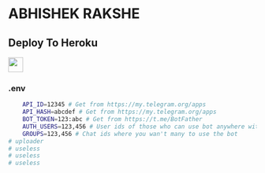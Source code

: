 # ABHISHEK RAKSHE

## Deploy To Heroku

<a href="https://heroku.com/deploy?template=https://github.com/GudduAR/STONER-1?tab=readme-ov-file">
     <img height="30px" src="https://img.shields.io/badge/Deploy%20To%20Heroku-blueviolet?style=for-the-badge&logo=heroku">
  </a>

### .env
```sh
    API_ID=12345 # Get from https://my.telegram.org/apps
    API_HASH=abcdef # Get from https://my.telegram.org/apps
    BOT_TOKEN=123:abc # Get from https://t.me/BotFather
    AUTH_USERS=123,456 # User ids of those who can use bot anywhere without limit
    GROUPS=123,456 # Chat ids where you wan't many to use the bot
# uploader
# useless
# useless
# useless
